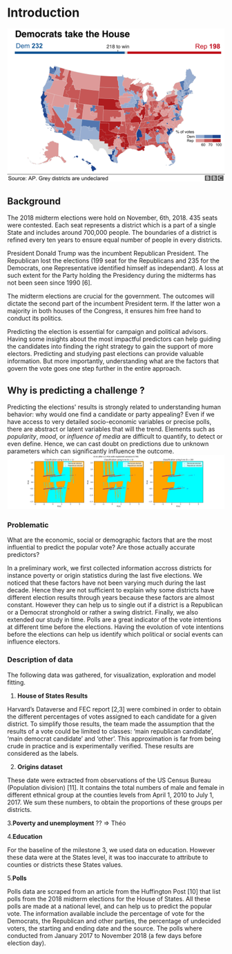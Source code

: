 # Introduction
![2018 final results](pictures/all_results.png)

## Background
The 2018 midterm elections were hold on November, 6th, 2018. 435 seats were contested. Each seat represents a district which is a part of a single State and includes around 700,000 people. The boundaries of a district is refined every ten years to ensure equal number of people in every districts.

President Donald Trump was the incumbent Republican President. The Republican lost the elections (199 seat for the Republicans and 235 for the Democrats, one Representative identified himself as independant). A loss at such extent for the Party holding the Presidency during the midterms has not been seen since 1990 [6].

The midterm elections are crucial for the government. The outcomes will dictate the second part of the incumbent President term. If the latter won a majority in both houses of the Congress, it ensures him free hand to conduct its politics.

Predicting the election is essential for campaign and political advisors. Having some insights about the most impactful predictors can help guiding the candidates into finding the right strategy to gain the support of more electors. Predicting and studying past elections can provide valuable information. But more importantly, understanding what are the factors that govern the vote goes one step further in the entire approach.

## Why is predicting a challenge ?
Predicting the elections' results is strongly related to understanding human behavior: why would one find a candidate or party appealing?  Even if we have access to very detailed socio-economic variables or precise polls, there are abstract or latent variables that will the trend. Elements such as _popularity_, _mood_, or _influence of media_ are difficult to quantify, to detect or even define. Hence, we can cast doubt on predictions due to unknown parameters which can significantly influence the outcome.
![Presenting the noise within the data](pictures/noisiness_proximity_points.png)

### Problematic
What are the economic, social or demographic factors that are the most influential to predict the popular vote? Are those actually accurate predictors?

In a preliminary work, we first collected information accross districts for instance poverty or origin statistics during the last five elections. We noticed that these factors have not been varying much during the last decade. Hence they are not sufficient to explain why some districts have different election results through years because these factors are almost constant. However they can help us to single out if a district is a Republican or a Democrat stronghold or rather a swing district. Finally, we also extended our study in time. Polls are a great indicator of the vote intentions at different time before the elections. Having the evolution of vote intentions before the elections can help us identify which political or social events can influence electors.

### Description of data
The following data was gathered, for visualization, exploration and model fitting. 

1. **House of States Results**

Harvard’s Dataverse and FEC report [2,3]  were combined in order to obtain the different percentages of votes assigned to each candidate for a given district. To simplify those results, the team made the assumption that the results of a vote could be limited to classes: ‘main republican candidate’, ‘main democrat candidate’ and ‘other’. This approximation is far from being crude in practice and is experimentally verified. These results are considered as the labels.

2. **Origins dataset**

These date were extracted from observations of the US Census Bureau (Population division) [11]. It contains the total numbers of male and female in different ethnical group at the counties levels from April 1, 2010 to July 1, 2017. We sum these numbers, to obtain the proportions of these groups per districts.

3.**Poverty and unemployment**
?? => Théo

4.**Education**

For the baseline of the milestone 3, we used data on education. However these data were at the States level, it was too inaccurate to attribute to counties or districts these States values. 

5.**Polls** 

Polls data are scraped from an article from the Huffington Post [10] that list polls from the 2018 midterm elections for the House of States. All these polls are made at a national level, and can help us to predict the popular vote. The information available include the percentage of vote for the Democrats, the Republican and other parties, the percentage of undecided voters, the starting and ending date and the source. The polls where conducted from January 2017 to November 2018 (a few days before election day).
